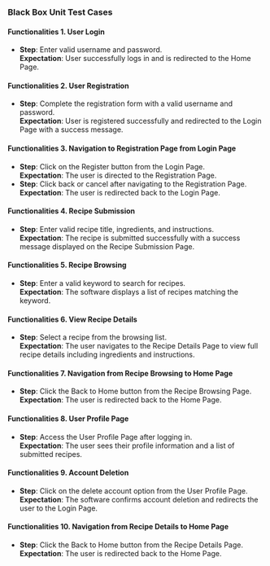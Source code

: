 ### Black Box Unit Test Cases  

#### Functionalities 1. User Login  
- **Step**: Enter valid username and password.  
  **Expectation**: User successfully logs in and is redirected to the Home Page.  
 

#### Functionalities 2. User Registration  
- **Step**: Complete the registration form with a valid username and password.  
  **Expectation**: User is registered successfully and redirected to the Login Page with a success message.  


#### Functionalities 3. Navigation to Registration Page from Login Page  
- **Step**: Click on the Register button from the Login Page.  
  **Expectation**: The user is directed to the Registration Page.  
- **Step**: Click back or cancel after navigating to the Registration Page.  
  **Expectation**: The user is redirected back to the Login Page.  

#### Functionalities 4. Recipe Submission  
- **Step**: Enter valid recipe title, ingredients, and instructions.  
  **Expectation**: The recipe is submitted successfully with a success message displayed on the Recipe Submission Page.  


#### Functionalities 5. Recipe Browsing  
- **Step**: Enter a valid keyword to search for recipes.  
  **Expectation**: The software displays a list of recipes matching the keyword.  


#### Functionalities 6. View Recipe Details  
- **Step**: Select a recipe from the browsing list.  
  **Expectation**: The user navigates to the Recipe Details Page to view full recipe details including ingredients and instructions.  


#### Functionalities 7. Navigation from Recipe Browsing to Home Page  
- **Step**: Click the Back to Home button from the Recipe Browsing Page.  
  **Expectation**: The user is redirected back to the Home Page.  

#### Functionalities 8. User Profile Page  
- **Step**: Access the User Profile Page after logging in.  
  **Expectation**: The user sees their profile information and a list of submitted recipes.  


#### Functionalities 9. Account Deletion  
- **Step**: Click on the delete account option from the User Profile Page.  
  **Expectation**: The software confirms account deletion and redirects the user to the Login Page.  


#### Functionalities 10. Navigation from Recipe Details to Home Page  
- **Step**: Click the Back to Home button from the Recipe Details Page.  
  **Expectation**: The user is redirected back to the Home Page.